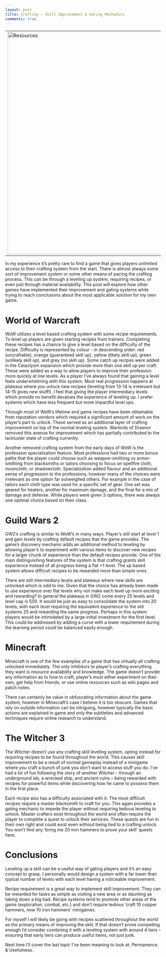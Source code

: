 ```yaml
---
layout: post
title: Crafting – Skill Improvement & Gating Mechanics
comments: true
---
```


<table style="margin-left:auto; margin-right:auto;">
  <tr>
    <td>
      <img src="{{ site.baseurl }}/images/skillup.png" alt="Resources" style="width: 720px;"/>
    </td>
  </tr>
</table>

In my experience it’s pretty rare to find a game that gives players unlimited access to their crafting system from the start. There is almost always some sort of improvement system or some other means of pacing the crafting process. This can be through a leveling up system, requiring recipes, or even just through material availability. This post will explore how other games have implemented their improvement and gating systems while trying to reach conclusions about the most applicable solution for my own game. 
<span class=”more”></span>
<h1>World of Warcraft</h1> 
WoW utilizes a level based crafting system with some recipe requirements. To level up players are given starting recipes from trainers. Completing these recipes has a chance to give a level based on the difficulty of the recipe. Difficulty is represented by colour - in descending order: red (uncraftable), orange (guaranteed skill up), yellow (likely skill up), green (unlikely skill up), and grey (no skill up). Some catch up recipes were added in the Cataclysm expansion which provide more than one skill up per craft. These were added as a way to allow players to improve their profession more quickly at low levels. As a player I’ve always found that gaining a level feels underwhelming with this system. Most real progression happens at plateaus where you unlock new recipes (leveling from 13-14 is irrelevant but 14-15 gives new stuff!). I feel that giving the player intermediary levels which provide no benefit devalues the experience of leveling up. I prefer systems which have less frequent but more impactful level ups.

Through most of WoW’s lifetime end game recipes have been obtainable from reputation vendors which required a significant amount of work on the player’s part to unlock. These served as an additional layer of crafting improvement on top of the normal leveling system. Warlords of Draenor removed this avenue for improvement which has partially contributed to the lackluster state of crafting currently.

Another removed crafting system from the early days of WoW is the profession specialization feature. Most professions had two or more bonus paths that the player could choose such as weapon-smithing vs armor-smithing from blacksmiths or tailors choosing to focus on spellfire cloth, mooncloth, or shadowcloth. Specialization added flavour and an additional sense of progression to the professions, however many of the choices were irrelevant as one option far outweighed others. For example in the case of tailors each cloth type was used for a specific set of gear. One set was geared for healers, another for maximum damage, and the final for a mix of damage and defense. While players were given 3 options, there was always one optimal choice based on their class.

<h1>Guild Wars 2</h1>
GW2’s crafting is similar to WoW’s in many ways. Player’s still start at level 1 and gain levels by crafting default recipes that the game provides. The game’s discovery mechanic adds an additional method to leveling by allowing player’s to experiment with various items to discover new recipes for a larger chunk of experience than the default recipes provide. One of the main distinguishing features of the system is that crafting grants skill experience instead of all progress being a flat +1 level. The xp based system allows difficult recipes to be rewarded more than simple ones. 

There are still intermediary levels and plateaus where new skills are unlocked which is odd to me. Given that the choice has already been made to use experience over flat levels why not make each level up more exciting and rewarding? In general the plateaus in GW2 come every 25 levels and level cap is 500. It would be just as easy to consolidate the system into 20 levels, with each level requiring the equivalent experience to the old systems 25 and rewarding the same progress. Perhaps in this system players would be intimidated by a large initial investment for the first level. This could be addressed by adding a curve with a lower requirement during the learning period could be balanced easily enough.

<h1>Minecraft</h1>
Minecraft is one of the few examples of a game that has virtually all crafting unlocked immediately. The only inhibitors to player’s crafting everything they want is resource availability and knowledge. The game doesn’t provide any information as to how to craft, player’s must either experiment on their own, get help from friends, or use online resources such as wiki pages and patch notes.

There can certainly be value in obfuscating information about the game system, however in Minecraft’s case I believe it is too obscure. Games that rely on outside information can be intriguing, however typically the basic actions are explained in game and only the subtleties and advanced techniques require online research to understand. 

<h1>The Witcher 3</h1>
The Witcher doesn’t use any crafting skill leveling system, opting instead for requiring recipes to be found throughout the world. This causes skill improvement to be a result of normal gameplay instead of a minigame where you craft a bunch of junk you don’t want to access stuff you do. I’ve had a lot of fun following the story of another Witcher - through an underground lab, a wrecked ship, and ancient ruins – being rewarded with recipes for powerful items while discovering how he came to possess them in the first place.

Each recipe also has a difficulty associated with it. The most difficult recipes require a master blacksmith to craft for you. This again provides a gating mechanic to impede the player without requiring tedious leveling to unlock. Master crafters exist throughout the world and often require the player to complete a quest to unlock their services. These quests are fun in their own right and could exist even without being tied to a crafting unlock. You won’t find any ‘bring me 20 iron hammers to prove your skill’ quests here.

<h1>Conclusions</h1>
Leveling up a skill can be a useful way of gating players and it’s an easy concept to grasp. I personally would design a system with a far lower than typical number of levels with each level having a noticeable improvement.

Recipe requirement is a great way to implement skill improvement. They can be rewarded for tasks as simple as visiting a new area or as daunting as taking down a big bad. Recipe systems tend to promote other areas of the game (exploration, combat, etc.) and don’t require tedious ‘craft 10 copper hammers, now 10 iron hammers’ minigames.

For myself I will likely be going with recipes scattered throughout the world as the primary means of improving the skill. If that doesn’t prove compelling enough I’d consider combining it with a leveling system with around 4 tiers – ensuring that early tiers can produce useful items, not just junk.

Next time I’ll cover the last topic I’ve been meaning to look at: Permanence & Usefulness. 
